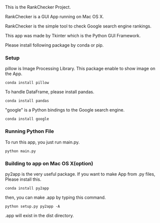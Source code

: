 This is the RankChecker Project.

RankChecker is a GUI App running on Mac OS X.

RankChecker is the simple tool to check Google search engine rankings.

This app was made by Tkinter which is the Python GUI Framework.

Please install following package by conda or pip.

### Setup

pillow is Image Processing Library.
This package enable to show image on the App.

`conda install pillow`

To handle DataFrame, please install pandas.

`conda install pandas`

"google" is a Python bindings to the Google search engine.

`conda install google`

### Running Python File

To run this app, you just run main.py.

`python main.py` 

### Building to app on Mac OS X(option)
py2app is the very useful package.
If you want to make App from .py files, Please install this.

`conda install py2app`

then, you can make .app by typing this command.

`python setup.py py2app -A`

.app will exist in the dist directory.
